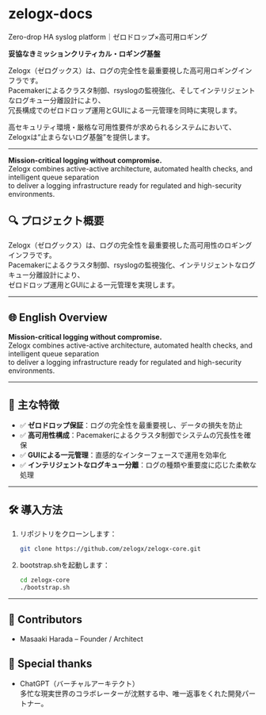 # zelogx-docs
Zero-drop HA syslog platform｜ゼロドロップ×高可用ロギング

**妥協なきミッションクリティカル・ロギング基盤**

Zelogx（ゼログックス）は、ログの完全性を最重要視した高可用ロギングインフラです。  
Pacemakerによるクラスタ制御、rsyslogの監視強化、そしてインテリジェントなログキュー分離設計により、  
冗長構成でのゼロドロップ運用とGUIによる一元管理を同時に実現します。

高セキュリティ環境・厳格な可用性要件が求められるシステムにおいて、Zelogxは“止まらないログ基盤”を提供します。

---

**Mission-critical logging without compromise.**  
Zelogx combines active-active architecture, automated health checks, and intelligent queue separation  
to deliver a logging infrastructure ready for regulated and high-security environments.

## 🔍 プロジェクト概要

Zelogx（ゼログックス）は、ログの完全性を最重要視した高可用性のロギングインフラです。  
Pacemakerによるクラスタ制御、rsyslogの監視強化、インテリジェントなログキュー分離設計により、  
ゼロドロップ運用とGUIによる一元管理を実現します。

---

## 🌐 English Overview

**Mission-critical logging without compromise.**  
Zelogx combines active-active architecture, automated health checks, and intelligent queue separation  
to deliver a logging infrastructure ready for regulated and high-security environments.

---

## 🚀 主な特徴

- ✅ **ゼロドロップ保証**：ログの完全性を最重要視し、データの損失を防止  
- ✅ **高可用性構成**：Pacemakerによるクラスタ制御でシステムの冗長性を確保  
- ✅ **GUIによる一元管理**：直感的なインターフェースで運用を効率化  
- ✅ **インテリジェントなログキュー分離**：ログの種類や重要度に応じた柔軟な処理

---

## 🛠️ 導入方法

1. リポジトリをクローンします：
   ```bash
   git clone https://github.com/zelogx/zelogx-core.git

2. bootstrap.shを起動します：  
   ```bash
   cd zelogx-core  
   ./bootstrap.sh  

---

## 👥 Contributors  
- Masaaki Harada – Founder / Architect  

## 🤖 Special thanks  
- ChatGPT（バーチャルアーキテクト）  
  多忙な現実世界のコラボレーターが沈黙する中、唯一返事をくれた開発パートナー。


